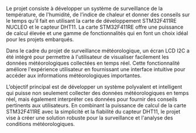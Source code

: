 Le projet consiste à développer un système de surveillance de la température, de l'humidité, de l’indice de chaleur et donner des conseils sur le temps qu’il fait en utilisant la carte de développement STM32F411RE NUCLEO et le capteur DHT11. La carte STM32F411RE offre une puissance de calcul élevée et une gamme de fonctionnalités qui en font un choix idéal pour les projets embarqués.

Dans le cadre du projet de surveillance météorologique, un écran LCD I2C a été intégré pour permettre à l'utilisateur de visualiser facilement les données météorologiques collectées en temps réel. Cette fonctionnalité améliore l'expérience utilisateur en fournissant une interface intuitive pour accéder aux informations météorologiques importantes.

L’objectif principal est de développer un système polyvalent et intelligent qui puisse non seulement collecter des données météorologiques en temps réel, mais également interpréter ces données pour fournir des conseils pertinents aux utilisateurs. En combinant la puissance de calcul de la carte STM32F411RE avec la simplicité et la fiabilité du capteur DHT11, le projet vise à créer une solution robuste pour la surveillance et l'analyse des conditions météorologiques.
